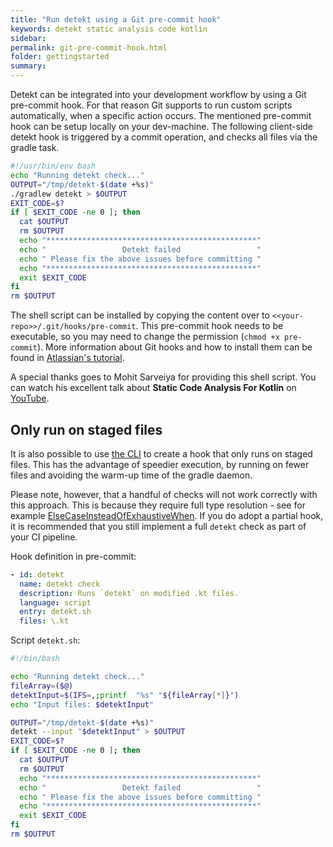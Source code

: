 ```yaml
---
title: "Run detekt using a Git pre-commit hook"
keywords: detekt static analysis code kotlin
sidebar: 
permalink: git-pre-commit-hook.html
folder: gettingstarted
summary:
---
```


Detekt can be integrated into your development workflow by using a Git pre-commit hook.
For that reason Git supports to run custom scripts automatically, when a specific action occurs.
The mentioned pre-commit hook can be setup locally on your dev-machine.
The following client-side detekt hook is triggered by a commit operation, and checks all files via the gradle task.

```bash
#!/usr/bin/env bash
echo "Running detekt check..."
OUTPUT="/tmp/detekt-$(date +%s)"
./gradlew detekt > $OUTPUT
EXIT_CODE=$?
if [ $EXIT_CODE -ne 0 ]; then
  cat $OUTPUT
  rm $OUTPUT
  echo "***********************************************"
  echo "                 Detekt failed                 "
  echo " Please fix the above issues before committing "
  echo "***********************************************"
  exit $EXIT_CODE
fi
rm $OUTPUT
```

The shell script can be installed by copying the content over to `<<your-repo>>/.git/hooks/pre-commit`.
This pre-commit hook needs to be executable, so you may need to change the permission (`chmod +x pre-commit`).
More information about Git hooks and how to install them can be found in 
[Atlassian's tutorial](https://www.atlassian.com/git/tutorials/git-hooks).

A special thanks goes to Mohit Sarveiya for providing this shell script.
You can watch his excellent talk about **Static Code Analysis For Kotlin** on 
[YouTube](https://www.youtube.com/watch?v=LT6m5_LO2DQ).

## Only run on staged files

It is also possible to use [the CLI](cli.md) to create a hook that only runs on staged files. This has the advantage of speedier execution, by running on fewer files and avoiding the warm-up time of the gradle daemon.

Please note, however, that a handful of checks will not work correctly with this approach. This is because they require full type resolution - see for example [ElseCaseInsteadOfExhaustiveWhen](https://detekt.dev/potential-bugs.html#elsecaseinsteadofexhaustivewhen). If you do adopt a partial hook, it is recommended that you still implement a full `detekt` check as part of your CI pipeline.

Hook definition in pre-commit:

```yml
- id: detekt
  name: detekt check
  description: Runs `detekt` on modified .kt files.
  language: script
  entry: detekt.sh
  files: \.kt
```

Script `detekt.sh`:

```bash
#!/bin/bash

echo "Running detekt check..."
fileArray=($@)
detektInput=$(IFS=,;printf  "%s" "${fileArray[*]}")
echo "Input files: $detektInput"

OUTPUT="/tmp/detekt-$(date +%s)"
detekt --input "$detektInput" > $OUTPUT
EXIT_CODE=$?
if [ $EXIT_CODE -ne 0 ]; then
  cat $OUTPUT
  rm $OUTPUT
  echo "***********************************************"
  echo "                 Detekt failed                 "
  echo " Please fix the above issues before committing "
  echo "***********************************************"
  exit $EXIT_CODE
fi
rm $OUTPUT
```
